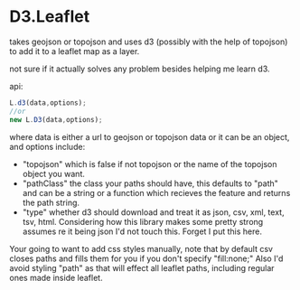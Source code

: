 D3.Leaflet
===
takes geojson or topojson and uses d3 (possibly with the help of topojson) to add it to a leaflet map as a layer.

not sure if it actually solves any problem besides helping me learn d3.

api:

```js
L.d3(data,options);
//or
new L.D3(data,options);
```

where data is either a url to geojson or topojson data or it can be an object, and options include:

* "topojson" which is false if not topojson or the name of the topojson object you want.
* "pathClass" the class your paths should have, this defaults to "path" and can be a string or a function which recieves the feature and returns the path string.
* "type" whether d3 should download and treat it as json, csv, xml, text, tsv, html.  Considering how this library makes some pretty strong assumes re it being json I'd not touch this.  Forget I put this here. 

Your going to want to add css styles manually, note that by default csv closes paths and fills them for you if you don't specify "fill:none;" Also I'd avoid styling "path" as that will effect all leaflet paths, including regular ones made inside leaflet. 